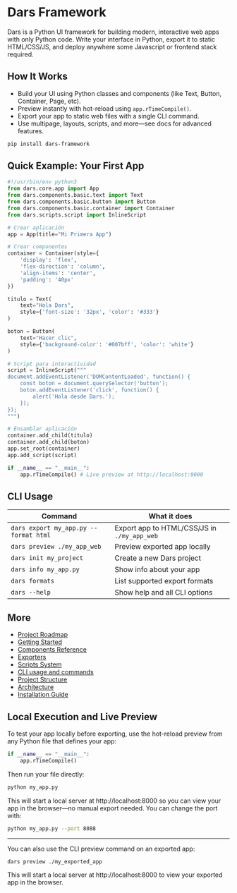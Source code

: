 # Dars Framework

Dars is a Python UI framework for building modern, interactive web apps with only Python code. Write your interface in Python, export it to static HTML/CSS/JS, and deploy anywhere some Javascript or frontend stack required.

## How It Works
- Build your UI using Python classes and components (like Text, Button, Container, Page, etc).
- Preview instantly with hot-reload using `app.rTimeCompile()`.
- Export your app to static web files with a single CLI command.
- Use multipage, layouts, scripts, and more—see docs for advanced features.

```bash
pip install dars-framework
```

## Quick Example: Your First App

```python
#!/usr/bin/env python3
from dars.core.app import App
from dars.components.basic.text import Text
from dars.components.basic.button import Button
from dars.components.basic.container import Container
from dars.scripts.script import InlineScript

# Crear aplicación
app = App(title="Mi Primera App")

# Crear componentes
container = Container(style={
    'display': 'flex',
    'flex-direction': 'column',
    'align-items': 'center',
    'padding': '40px'
})

titulo = Text(
    text="Hola Dars",
    style={'font-size': '32px', 'color': '#333'}
)

boton = Button(
    text="Hacer clic",
    style={'background-color': '#007bff', 'color': 'white'}
)

# Script para interactividad
script = InlineScript("""
document.addEventListener('DOMContentLoaded', function() {
    const boton = document.querySelector('button');
    boton.addEventListener('click', function() {
        alert('Hola desde Dars.');
    });
});
""")

# Ensamblar aplicación
container.add_child(titulo)
container.add_child(boton)
app.set_root(container)
app.add_script(script)

if __name__ == "__main__":
    app.rTimeCompile() # Live preview at http://localhost:8000
```

## CLI Usage
| Command                                 | What it does                               |
|-----------------------------------------|--------------------------------------------|
| `dars export my_app.py --format html`   | Export app to HTML/CSS/JS in `./my_app_web` |
| `dars preview ./my_app_web`             | Preview exported app locally                |
| `dars init my_project`                  | Create a new Dars project                   |
| `dars info my_app.py`                   | Show info about your app                    |
| `dars formats`                          | List supported export formats               |
| `dars --help`                           | Show help and all CLI options               |

## More
- [Project Roadmap](ROADMAP.md)
- [Getting Started](dars/docs/getting_started.md)
- [Components Reference](dars/docs/components.md)
- [Exporters](dars/docs/exporters.md)
- [Scripts System](dars/docs/scripts.md)
- [CLI usage and commands](dars/docs/cli.md)
- [Project Structure](STRUCTURE.md)
- [Architecture](DARS_ARCHITECTURE.md)
- [Installation Guide](INSTALL.md)

## Local Execution and Live Preview

To test your app locally before exporting, use the hot-reload preview from any Python file that defines your app:

```python
if __name__ == "__main__":
    app.rTimeCompile()
```

Then run your file directly:

```bash
python my_app.py
```

This will start a local server at http://localhost:8000 so you can view your app in the browser—no manual export needed. You can change the port with:

```bash
python my_app.py --port 8088
```

---

You can also use the CLI preview command on an exported app:

```bash
dars preview ./my_exported_app
```

This will start a local server at http://localhost:8000 to view your exported app in the browser.

